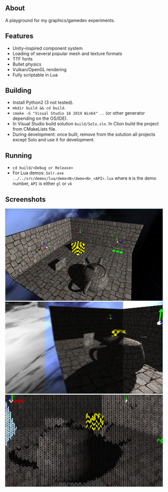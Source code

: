 ## About
A playground for my graphics/gamedev experiments.

## Features
* Unity-inspired component system
* Loading of several popular mesh and texture formats
* TTF fonts
* Bullet physics
* Vulkan/OpenGL rendering
* Fully scriptable in Lua

## Building
* Install Python2 (3 not tested).
* `mkdir build && cd build`.
* `cmake -G "Visual Studio 16 2019 Win64" ..` (or other generator depending on the OS/IDE).
* In Visual Studio build solution `build/Solo.sln`. In Clion build the project from CMakeLists file.
* During development: once built, remove from the solution all projects except Solo and use it for development.

## Running
* `cd build/<Debug or Release>`
* For Lua demos: `Solr.exe ../../src/demos/lua/demo<N>/demo<N>_<API>.lua` where `N` is the demo number, `API` is either `gl`
or `vk`

## Screenshots

![1](/screenshots/screenshot9.png?raw=true)
![1](/screenshots/screenshot10.png?raw=true)
![1](/screenshots/screenshot11.png?raw=true)

